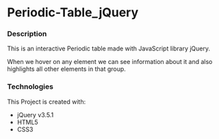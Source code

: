 # **Periodic-Table_jQuery**

### **Description**

  This is an interactive Periodic table made with JavaScript library jQuery. 
  
  When we hover on any element we can see information about it and also highlights all other elements in that group.

### **Technologies** 

This Project is created with:

 - jQuery v3.5.1
 - HTML5
 - CSS3
